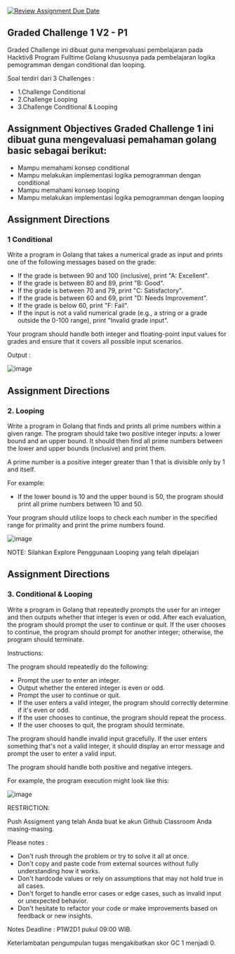 [![Review Assignment Due Date](https://classroom.github.com/assets/deadline-readme-button-24ddc0f5d75046c5622901739e7c5dd533143b0c8e959d652212380cedb1ea36.svg)](https://classroom.github.com/a/BdVn_Tet)
## Graded Challenge 1 V2 - P1

Graded Challenge ini dibuat guna mengevaluasi pembelajaran pada Hacktiv8 Program Fulltime Golang khususnya pada pembelajaran logika pemogramman dengan conditional dan looping.

Soal terdiri dari 3 Challenges :

- 1.Challenge Conditional
- 2.Challenge Looping
- 3.Challenge Conditional & Looping

## Assignment Objectives Graded Challenge 1 ini dibuat guna mengevaluasi pemahaman golang basic sebagai berikut:

- Mampu memahami konsep conditional
- Mampu melakukan implementasi logika pemogramman dengan conditional
- Mampu memahami konsep looping
- Mampu melakukan implementasi logika pemogramman dengan looping

## Assignment Directions

### 1 Conditional

Write a program in Golang that takes a numerical grade as input and prints one of the following messages based on the grade:

- If the grade is between 90 and 100 (inclusive), print "A: Excellent".
- If the grade is between 80 and 89, print "B: Good".
- If the grade is between 70 and 79, print "C: Satisfactory".
- If the grade is between 60 and 69, print "D: Needs Improvement".
- If the grade is below 60, print "F: Fail".
- If the input is not a valid numerical grade (e.g., a string or a grade outside the 0-100 range), print "Invalid grade input".

Your program should handle both integer and floating-point input values for grades and ensure that it covers all possible input scenarios.

Output :

![image](https://github.com/H8-FTGO-P1/FTGO-P1-V2-GC1/blob/main/Hasil1.gif)

## Assignment Directions

### 2. Looping

Write a program in Golang that finds and prints all prime numbers within a given range. The program should take two positive integer inputs: a lower bound and an upper bound. It should then find all prime numbers between the lower and upper bounds (inclusive) and print them.

A prime number is a positive integer greater than 1 that is divisible only by 1 and itself.

For example:

- If the lower bound is 10 and the upper bound is 50, the program should print all prime numbers between 10 and 50.

Your program should utilize loops to check each number in the specified range for primality and print the prime numbers found.

![image](https://github.com/H8-FTGO-P1/FTGO-P1-V2-GC1/blob/main/Hasil2.gif)

NOTE: Silahkan Explore Penggunaan Looping yang telah dipelajari

## Assignment Directions

### 3. Conditional & Looping

Write a program in Golang that repeatedly prompts the user for an integer and then outputs whether that integer is even or odd. After each evaluation, the program should prompt the user to continue or quit. If the user chooses to continue, the program should prompt for another integer; otherwise, the program should terminate.

Instructions:

The program should repeatedly do the following:

- Prompt the user to enter an integer.
- Output whether the entered integer is even or odd.
- Prompt the user to continue or quit.
- If the user enters a valid integer, the program should correctly determine if it's even or odd.
- If the user chooses to continue, the program should repeat the process.
- If the user chooses to quit, the program should terminate.

The program should handle invalid input gracefully. If the user enters something that's not a valid integer, it should display an error message and prompt the user to enter a valid input.

The program should handle both positive and negative integers.

For example, the program execution might look like this:

![image](https://github.com/H8-FTGO-P1/FTGO-P1-V2-GC1/blob/main/Hasil3.gif)

RESTRICTION:

Push Assigment yang telah Anda buat ke akun Github Classroom Anda masing-masing.

Please notes :

- Don't rush through the problem or try to solve it all at once.
- Don't copy and paste code from external sources without fully understanding how it works.
- Don't hardcode values or rely on assumptions that may not hold true in all cases.
- Don't forget to handle error cases or edge cases, such as invalid input or unexpected behavior.
- Don't hesitate to refactor your code or make improvements based on feedback or new insights.

Notes Deadline : P1W2D1 pukul 09:00 WIB.

Keterlambatan pengumpulan tugas mengakibatkan skor GC 1 menjadi 0.
